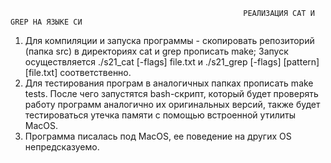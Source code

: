                                                         РЕАЛИЗАЦИЯ CAT И GREP НА ЯЗЫКЕ СИ
1. Для компиляции и запуска программы - скопировать репозиторий (папка src) в директориях cat и grep прописать make; Запуск осуществляется ./s21_cat [-flags]
   file.txt и ./s21_grep [-flags] [pattern] [file.txt] соответственно. 
2. Для тестирования програм в аналогичных папках прописать make tests. После чего запустятся bash-скрипт, который будет проверять работу программ аналогично
   их оригинальных версий, также будет тестироваться утечка памяти с помощью встроенной утилиты MacOS.
3. Программа писалась под MacOS, ее поведение на других OS непредсказуемо.
